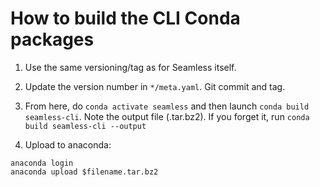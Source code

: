 How to build the CLI Conda packages
===================================

1. Use the same versioning/tag as for Seamless itself.

2. Update the version number in `*/meta.yaml`. Git commit and tag.

3. From here, do `conda activate seamless` and then launch `conda build seamless-cli`. Note the output file (.tar.bz2).
If you forget it, run `conda build seamless-cli --output`

4. Upload to anaconda:
```
anaconda login
anaconda upload $filename.tar.bz2
```